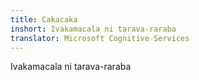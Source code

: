 ```yaml
---
title: Cakacaka
inshort: Ivakamacala ni tarava-raraba
translator: Microsoft Cognitive Services
---
```


Ivakamacala ni tarava-raraba


